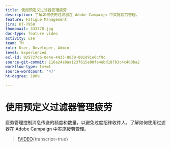 ```yaml
---
title: 使用预定义过滤器管理疲劳
description: 了解如何使用过滤器在 Adobe Campaign 中实施疲劳管理。
feature: Fatigue Management
jira: KT-7958
thumbnail: 333778.jpg
doc-type: feature video
activity: use
team: TM
role: User, Developer, Admin
level: Experienced
exl-id: 925727d6-0e4e-4433-8830-001d91e6cf9c
source-git-commit: 116a24a8aa123f615e08fa4ebd187b3c4c460ba2
workflow-type: tm+mt
source-wordcount: '47'
ht-degree: 100%

---
```


# 使用预定义过滤器管理疲劳

疲劳管理控制消息传送的频度和数量，以避免过度招徕收件人。了解如何使用过滤器在 Adobe Campaign 中实施疲劳管理。

>[!VIDEO](https://video.tv.adobe.com/v/333778?quality=12&learn=on){transcript=true}
